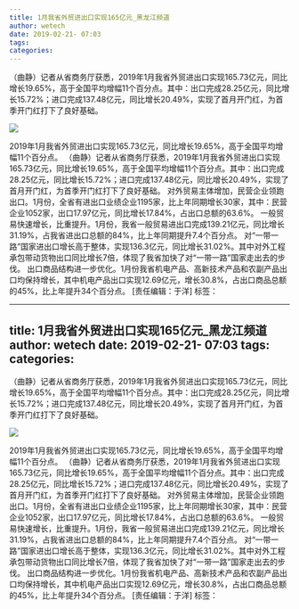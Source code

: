 ```yaml
---
title: 1月我省外贸进出口实现165亿元_黑龙江频道
author: wetech
date: 2019-02-21- 07:03
tags: 
categories: 
---
```

（曲静）记者从省商务厅获悉，2019年1月我省外贸进出口实现165.73亿元，同比增长19.65%，高于全国平均增幅11个百分点。其中：出口完成28.25亿元，同比增长15.72%；进口完成137.48亿元，同比增长20.49%，实现了首月开门红，为首季开门红打下了良好基础。
<!-- more -->
                
<img align="center" border="0" src="http://p2.ifengimg.com/a/2016/0810/204c433878d5cf9size1_w16_h16.png" />
                
            
2019年1月我省外贸进出口实现165.73亿元，同比增长19.65%，高于全国平均增幅11个百分点。
（曲静）记者从省商务厅获悉，2019年1月我省外贸进出口实现165.73亿元，同比增长19.65%，高于全国平均增幅11个百分点。其中：出口完成28.25亿元，同比增长15.72%；进口完成137.48亿元，同比增长20.49%，实现了首月开门红，为首季开门红打下了良好基础。
对外贸易主体增加，民营企业领跑出口。1月份，全省有进出口业绩企业1195家，比上年同期增长30家，其中：民营企业1052家，出口17.97亿元，同比增长17.84%，占出口总额的63.6%。
一般贸易快速增长，比重提升。1月份，我省一般贸易进出口完成139.21亿元，同比增长31.19%，占我省进出口总额的84%，比上年同期提升7.4个百分点。
对“一带一路”国家进出口增长高于整体，实现136.3亿元，同比增长31.02%。其中对外工程承包带动货物出口同比增长7倍，体现了我省加快了对“一带一路”国家走出去的步伐。
出口商品结构进一步优化。1月份我省机电产品、高新技术产品和农副产品出口均保持增长，其中机电产品出口实现12.69亿元，增长30.8%，占出口商品总额的45%，比上年提升34个百分点。
[责任编辑：于洋]
标签：
 
 
 
             
---
title: 1月我省外贸进出口实现165亿元_黑龙江频道
author: wetech
date: 2019-02-21- 07:03
tags: 
categories: 
---
（曲静）记者从省商务厅获悉，2019年1月我省外贸进出口实现165.73亿元，同比增长19.65%，高于全国平均增幅11个百分点。其中：出口完成28.25亿元，同比增长15.72%；进口完成137.48亿元，同比增长20.49%，实现了首月开门红，为首季开门红打下了良好基础。
<!-- more -->
                
<img align="center" border="0" src="http://p2.ifengimg.com/a/2016/0810/204c433878d5cf9size1_w16_h16.png" />
                
            
2019年1月我省外贸进出口实现165.73亿元，同比增长19.65%，高于全国平均增幅11个百分点。
（曲静）记者从省商务厅获悉，2019年1月我省外贸进出口实现165.73亿元，同比增长19.65%，高于全国平均增幅11个百分点。其中：出口完成28.25亿元，同比增长15.72%；进口完成137.48亿元，同比增长20.49%，实现了首月开门红，为首季开门红打下了良好基础。
对外贸易主体增加，民营企业领跑出口。1月份，全省有进出口业绩企业1195家，比上年同期增长30家，其中：民营企业1052家，出口17.97亿元，同比增长17.84%，占出口总额的63.6%。
一般贸易快速增长，比重提升。1月份，我省一般贸易进出口完成139.21亿元，同比增长31.19%，占我省进出口总额的84%，比上年同期提升7.4个百分点。
对“一带一路”国家进出口增长高于整体，实现136.3亿元，同比增长31.02%。其中对外工程承包带动货物出口同比增长7倍，体现了我省加快了对“一带一路”国家走出去的步伐。
出口商品结构进一步优化。1月份我省机电产品、高新技术产品和农副产品出口均保持增长，其中机电产品出口实现12.69亿元，增长30.8%，占出口商品总额的45%，比上年提升34个百分点。
[责任编辑：于洋]
标签：
 
 
 
             
